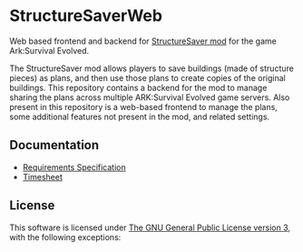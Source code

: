 # StructureSaverWeb

Web based frontend and backend for [StructureSaver mod](https://steamcommunity.com/sharedfiles/filedetails/?id=1354681709) for the game Ark:Survival Evolved.

The StructureSaver mod allows players to save buildings (made of structure pieces) as plans, and then use those plans to create copies of the original buildings. This repository contains a backend for the mod to manage sharing the plans across multiple ARK:Survival Evolved game servers. Also present in this repository is a web-based frontend to manage the plans, some additional features not present in the mod, and related settings.


## Documentation

* [Requirements Specification](documentation/requirements_specification.md)
* [Timesheet](documentation/timesheet.md)


## License

This software is licensed under [The GNU General Public License version 3](LICENSE), with the following exceptions:
